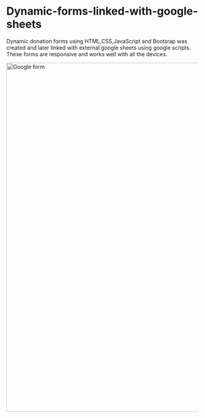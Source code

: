 # Dynamic-forms-linked-with-google-sheets

Dynamic donation forms using HTML,CSS,JavaScript and Bootsrap was created and later linked with external google sheets using google scripts.
These forms are responsive and works well with all the devices.

<img width="914" alt="Google form" src="https://user-images.githubusercontent.com/52793422/119827069-5b7c7180-bf16-11eb-809d-e0601afdf1f0.PNG">
